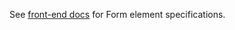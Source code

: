 See [front-end docs](https://github.com/msupply-foundation/conforma-web-app/wiki/Element-Type-Specs) for Form element specifications.
